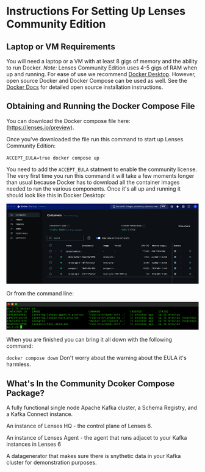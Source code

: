# Instructions For Setting Up Lenses Community Edition  
  
  
  
## Laptop or VM Requirements

You will need a laptop or a VM with at least 8 gigs of memory and the ability to run Docker. *Note:* Lenses Community Edition uses 4-5 gigs of RAM when up and running. For ease of use we recommend [Docker Desktop](https://www.docker.com/products/docker-desktop/). However, open source Docker and Docker Compose can be used as well. See the [Docker Docs](https://docs.docker.com/manuals/) for detailed open source installation instructions.

## Obtaining and Running the Docker Compose File

You can download the Docker compose file here: (https://lenses.io/preview). 

Once you've downloaded the file run this command to start up Lenses Community Edition:

`ACCEPT_EULA=true docker compose up`

You need to add the `ACCEPT_EULA` statment to enable the community license. The very first time you run this command it will take a few moments longer than usual because Docker has to download all the container images needed to run the various components. Once it's all up and running it should look like this in Docker Desktop:

![screenshot of Docker Desktop with Lenses Community Edition running](/images/docker_desktop.png)

Or from the command line: 

![screenshot of Docker PS command output](/images/docker_ps.png)

When you are finished you can bring it all down with the following command:

`docker compose down` Don't worry about the warning about the EULA it's harmless. 

## What's In the Community Dcoker Compose Package?

A fully functional single node Apache Kafka cluster, a Schema Registry, and a Kafka Connect instance.

An instance of Lenses HQ - the control plane of Lenses 6. 

An instance of Lenses Agent - the agent that runs adjacet to your Kafka instances in Lenses 6

A datagenerator that makes sure there is snythetic data in your Kafka cluster for demonstration purposes. 
